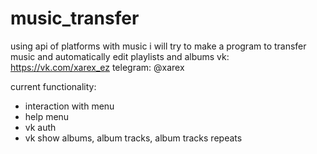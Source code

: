 # music_transfer
using api of platforms with music i will try to make a program to transfer music and automatically edit playlists and albums
vk: https://vk.com/xarex_ez
telegram: @xarex

current functionality:
- interaction with menu
- help menu
- vk auth
- vk show albums, album tracks, album tracks repeats
